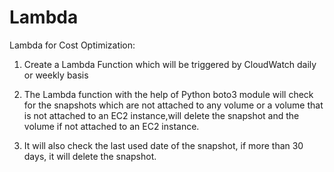 # Lambda
Lambda for Cost Optimization:

1. Create a Lambda Function which will be triggered by CloudWatch daily or weekly basis
2. The Lambda function with the help of Python boto3 module will check for the snapshots which are not attached to any volume or a volume that is not attached to an EC2 instance,will delete the snapshot and the volume if not attached to an EC2 instance.

3. It will also check the last used date of the snapshot, if more than 30 days, it will delete the snapshot.
